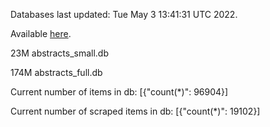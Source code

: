 Databases last updated: Tue May  3 13:41:31 UTC 2022. 

Available [here](https://github.com/cbeauhilton/ash-db/releases).


23M	abstracts_small.db

174M	abstracts_full.db

Current number of items in db:
[{"count(*)": 96904}]

Current number of scraped items in db:
[{"count(*)": 19102}]
